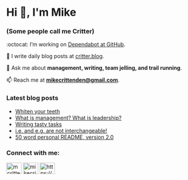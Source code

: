 # Hi 👋, I'm Mike
### (Some people call me Critter)

:octocat: I’m working on [Dependabot at GitHub](https://github.com/features/security).

📝 I write daily blog posts at [critter.blog](https://critter.blog).

💬 Ask me about **management, writing, team jelling, and trail running**.

📫 Reach me at **mikecrittenden@gmail.com**.

### Latest blog posts
<!-- BLOG-POST-LIST:START -->
- [Whiten your teeth](https://critter.blog/2023/05/18/whiten-your-teeth/)
- [What is management? What is leadership?](https://critter.blog/2023/05/17/what-is-management-what-is-leadership/)
- [Writing tasty tasks](https://critter.blog/2023/05/16/writing-tasty-tasks/)
- [i.e. and e.g. are not interchangeable!](https://critter.blog/2023/05/15/i-e-and-e-g-are-not-interchangeable/)
- [50 word personal README, version 2.0](https://critter.blog/2023/05/12/50-word-personal-readme-version-2-0/)
<!-- BLOG-POST-LIST:END -->

<h3 align="left">Connect with me:</h3>
<p align="left">
<a href="https://twitter.com/mcrittenden" target="blank"><img align="center" src="https://raw.githubusercontent.com/rahuldkjain/github-profile-readme-generator/master/src/images/icons/Social/twitter.svg" alt="mcrittenden" height="30" width="40" /></a>
<a href="https://linkedin.com/in/mikecrittenden" target="blank"><img align="center" src="https://raw.githubusercontent.com/rahuldkjain/github-profile-readme-generator/master/src/images/icons/Social/linked-in-alt.svg" alt="mikecrittenden" height="30" width="40" /></a>
<a href="https://critter.blog/feed/" target="blank"><img align="center" src="https://raw.githubusercontent.com/rahuldkjain/github-profile-readme-generator/master/src/images/icons/Social/rss.svg" alt="https://critter.blog/feed/" height="30" width="40" /></a>
</p>
